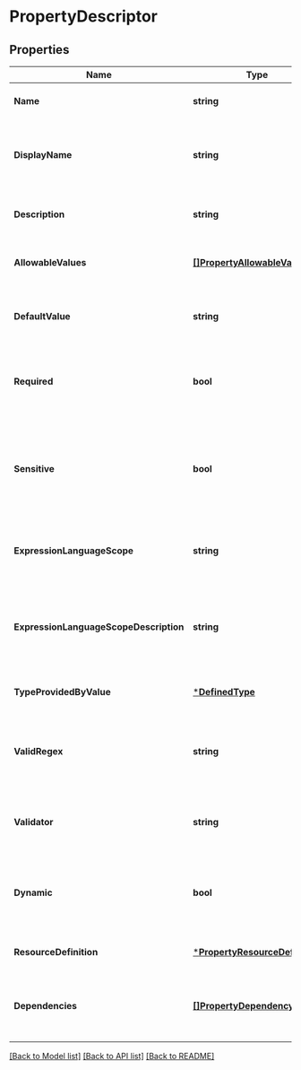 # PropertyDescriptor

## Properties
Name | Type | Description | Notes
------------ | ------------- | ------------- | -------------
**Name** | **string** | The name of the property key | [default to null]
**DisplayName** | **string** | The display name of the property key, if different from the name | [optional] [default to null]
**Description** | **string** | The description of what the property does | [optional] [default to null]
**AllowableValues** | [**[]PropertyAllowableValue**](PropertyAllowableValue.md) | A list of the allowable values for the property | [optional] [default to null]
**DefaultValue** | **string** | The default value if a user-set value is not specified | [optional] [default to null]
**Required** | **bool** | Whether or not  the property is required for the component | [optional] [default to null]
**Sensitive** | **bool** | Whether or not  the value of the property is considered sensitive (e.g., passwords and keys) | [optional] [default to null]
**ExpressionLanguageScope** | **string** | The scope of expression language supported by this property | [optional] [default to null]
**ExpressionLanguageScopeDescription** | **string** | The description of the expression language scope supported by this property | [optional] [default to null]
**TypeProvidedByValue** | [***DefinedType**](DefinedType.md) |  | [optional] [default to null]
**ValidRegex** | **string** | A regular expression that can be used to validate the value of this property | [optional] [default to null]
**Validator** | **string** | Name of the validator used for this property descriptor | [optional] [default to null]
**Dynamic** | **bool** | Whether or not the descriptor is for a dynamically added property | [optional] [default to null]
**ResourceDefinition** | [***PropertyResourceDefinition**](PropertyResourceDefinition.md) |  | [optional] [default to null]
**Dependencies** | [**[]PropertyDependency**](PropertyDependency.md) | The dependencies that this property has on other properties | [optional] [default to null]

[[Back to Model list]](../README.md#documentation-for-models) [[Back to API list]](../README.md#documentation-for-api-endpoints) [[Back to README]](../README.md)

